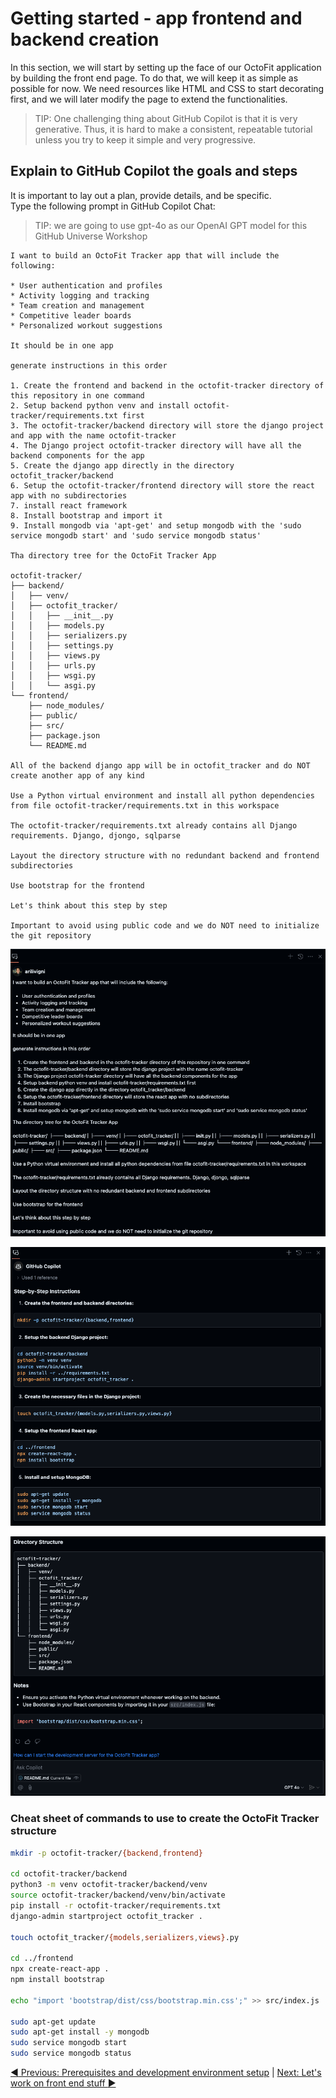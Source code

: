 # Getting started - app frontend and backend creation

In this section, we will start by setting up the face of our OctoFit application by building the front end page. To do that, we will keep it as simple as possible for now. We need resources like HTML and CSS to start decorating first, and we will later modify the page to extend the functionalities.

> TIP: One challenging thing about GitHub Copilot is that it is very generative. Thus, it is hard to make a consistent, repeatable tutorial unless you try to keep it simple and very progressive.

## Explain to GitHub Copilot the goals and steps

It is important to lay out a plan, provide details, and be specific.</br>
Type the following prompt in GitHub Copilot Chat:

> TIP: we are going to use gpt-4o as our OpenAI GPT model for this GitHub Universe Workshop

```text
I want to build an OctoFit Tracker app that will include the following:

* User authentication and profiles
* Activity logging and tracking
* Team creation and management
* Competitive leader boards
* Personalized workout suggestions

It should be in one app

generate instructions in this order

1. Create the frontend and backend in the octofit-tracker directory of this repository in one command
2. Setup backend python venv and install octofit-tracker/requirements.txt first
3. The octofit-tracker/backend directory will store the django project and app with the name octofit-tracker
4. The Django project octofit-tracker directory will have all the backend components for the app
5. Create the django app directly in the directory octofit_tracker/backend
6. Setup the octofit-tracker/frontend directory will store the react app with no subdirectories
7. install react framework
8. Install bootstrap and import it
9. Install mongodb via 'apt-get' and setup mongodb with the 'sudo service mongodb start' and 'sudo service mongodb status'

Tha directory tree for the OctoFit Tracker App

octofit-tracker/
├── backend/
│   ├── venv/
│   ├── octofit_tracker/
│   │   ├── __init__.py
│   │   ├── models.py
│   │   ├── serializers.py
│   │   ├── settings.py
│   │   ├── views.py
│   │   ├── urls.py
│   │   ├── wsgi.py
│   │   └── asgi.py
└── frontend/
    ├── node_modules/
    ├── public/
    ├── src/
    ├── package.json
    └── README.md

All of the backend django app will be in octofit_tracker and do NOT create another app of any kind

Use a Python virtual environment and install all python dependencies from file octofit-tracker/requirements.txt in this workspace

The octofit-tracker/requirements.txt already contains all Django requirements. Django, djongo, sqlparse

Layout the directory structure with no redundant backend and frontend subdirectories

Use bootstrap for the frontend

Let's think about this step by step

Important to avoid using public code and we do NOT need to initialize the git repository
```

![create project plan](./3_1_AskCopilotProjectCreation.png)</br>

![step by step](./3_2_StepByStep.png)</br>

![octofit-tracker app directory tree](./3_3_OctoFitTrackerDirTree.png)</br>

### Cheat sheet of commands to use to create the OctoFit Tracker structure

```bash
mkdir -p octofit-tracker/{backend,frontend}

cd octofit-tracker/backend
python3 -m venv octofit-tracker/backend/venv
source octofit-tracker/backend/venv/bin/activate
pip install -r octofit-tracker/requirements.txt
django-admin startproject octofit_tracker .

touch octofit_tracker/{models,serializers,views}.py

cd ../frontend
npx create-react-app .
npm install bootstrap

echo "import 'bootstrap/dist/css/bootstrap.min.css';" >> src/index.js

sudo apt-get update
sudo apt-get install -y mongodb
sudo service mongodb start
sudo service mongodb status
```

[:arrow_backward: Previous: Prerequisites and development environment setup](../2_Prerequisites/README.md) | [Next: Let's work on front end stuff :arrow_forward:](../4_FrontEndWork/README.md)